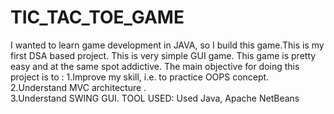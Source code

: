 # TIC_TAC_TOE_GAME
I wanted to learn game development in JAVA, so I build this game.This is my first DSA based project. This is very simple GUI game. This game is pretty easy and at the same spot addictive. 
The main objective for doing this project is to : 
1.Improve my skill, i.e. to practice OOPS concept.  
2.Understand MVC architecture .  
3.Understand SWING GUI. 
TOOL USED: Used Java, Apache NetBeans
